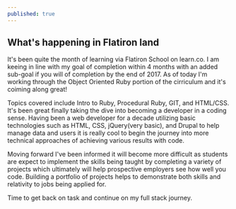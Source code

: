 ```yaml
---
published: true
---
```

## What's happening in Flatiron land
It's been quite the month of learning via Flatiron School on learn.co. I am keeing in line with my goal of completion within 4 months with an added sub-goal if you will of completion by the end of 2017. As of today I'm working through the Object Oriented Ruby portion of the cirriculum and it's coiming along great!

Topics covered include Intro to Ruby, Procedural Ruby, GIT, and HTML/CSS. It's been great finally taking the dive into becoming a developer in a coding sense. Having been a web developer for a decade utilizing basic technologies such as HTML, CSS, jQuery(very basic), and Drupal to help manage data and users it is really cool to begin the journey into more technical approaches of achieving various results with code. 

Moving forward I've been informed it will become more difficult as students are expect to implement the skills being taught by completing a variety of projects which ultimately will help prospective employers see how well you code. Building a portfolio of projects helps to demonstrate both skills and relativity to jobs being applied for.

Time to get back on task and continue on my full stack journey.
